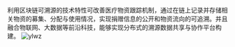 利用区块链可溯源的技术特性可改善医疗物资跟踪机制，通过在链上记录并存储相关物资的募集、分配与使用情况，实现捐赠信息的公开和物资流向的可追溯。并且融合物联网、大数据等前沿科技，能够实现分布式的溯源数据共享与协作平台构建。
![ylwz](img/yiliaowuzhi)
